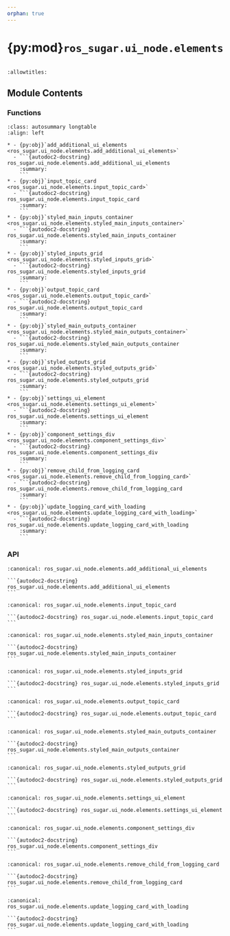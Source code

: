 ```yaml
---
orphan: true
---
```


# {py:mod}`ros_sugar.ui_node.elements`

```{py:module} ros_sugar.ui_node.elements
```

```{autodoc2-docstring} ros_sugar.ui_node.elements
:allowtitles:
```

## Module Contents

### Functions

````{list-table}
:class: autosummary longtable
:align: left

* - {py:obj}`add_additional_ui_elements <ros_sugar.ui_node.elements.add_additional_ui_elements>`
  - ```{autodoc2-docstring} ros_sugar.ui_node.elements.add_additional_ui_elements
    :summary:
    ```
* - {py:obj}`input_topic_card <ros_sugar.ui_node.elements.input_topic_card>`
  - ```{autodoc2-docstring} ros_sugar.ui_node.elements.input_topic_card
    :summary:
    ```
* - {py:obj}`styled_main_inputs_container <ros_sugar.ui_node.elements.styled_main_inputs_container>`
  - ```{autodoc2-docstring} ros_sugar.ui_node.elements.styled_main_inputs_container
    :summary:
    ```
* - {py:obj}`styled_inputs_grid <ros_sugar.ui_node.elements.styled_inputs_grid>`
  - ```{autodoc2-docstring} ros_sugar.ui_node.elements.styled_inputs_grid
    :summary:
    ```
* - {py:obj}`output_topic_card <ros_sugar.ui_node.elements.output_topic_card>`
  - ```{autodoc2-docstring} ros_sugar.ui_node.elements.output_topic_card
    :summary:
    ```
* - {py:obj}`styled_main_outputs_container <ros_sugar.ui_node.elements.styled_main_outputs_container>`
  - ```{autodoc2-docstring} ros_sugar.ui_node.elements.styled_main_outputs_container
    :summary:
    ```
* - {py:obj}`styled_outputs_grid <ros_sugar.ui_node.elements.styled_outputs_grid>`
  - ```{autodoc2-docstring} ros_sugar.ui_node.elements.styled_outputs_grid
    :summary:
    ```
* - {py:obj}`settings_ui_element <ros_sugar.ui_node.elements.settings_ui_element>`
  - ```{autodoc2-docstring} ros_sugar.ui_node.elements.settings_ui_element
    :summary:
    ```
* - {py:obj}`component_settings_div <ros_sugar.ui_node.elements.component_settings_div>`
  - ```{autodoc2-docstring} ros_sugar.ui_node.elements.component_settings_div
    :summary:
    ```
* - {py:obj}`remove_child_from_logging_card <ros_sugar.ui_node.elements.remove_child_from_logging_card>`
  - ```{autodoc2-docstring} ros_sugar.ui_node.elements.remove_child_from_logging_card
    :summary:
    ```
* - {py:obj}`update_logging_card_with_loading <ros_sugar.ui_node.elements.update_logging_card_with_loading>`
  - ```{autodoc2-docstring} ros_sugar.ui_node.elements.update_logging_card_with_loading
    :summary:
    ```
````

### API

````{py:function} add_additional_ui_elements(input_elements: Optional[typing.List[Tuple]], output_elements: Optional[typing.List[Tuple]])
:canonical: ros_sugar.ui_node.elements.add_additional_ui_elements

```{autodoc2-docstring} ros_sugar.ui_node.elements.add_additional_ui_elements
```
````

````{py:function} input_topic_card(topic_name: str, topic_type: str, column_class: str = '') -> FT
:canonical: ros_sugar.ui_node.elements.input_topic_card

```{autodoc2-docstring} ros_sugar.ui_node.elements.input_topic_card
```
````

````{py:function} styled_main_inputs_container(inputs_grid_div_id: str) -> FT
:canonical: ros_sugar.ui_node.elements.styled_main_inputs_container

```{autodoc2-docstring} ros_sugar.ui_node.elements.styled_main_inputs_container
```
````

````{py:function} styled_inputs_grid(number_of_inputs: int) -> tuple
:canonical: ros_sugar.ui_node.elements.styled_inputs_grid

```{autodoc2-docstring} ros_sugar.ui_node.elements.styled_inputs_grid
```
````

````{py:function} output_topic_card(topic_name: str, topic_type: str, column_class: str = '') -> FT
:canonical: ros_sugar.ui_node.elements.output_topic_card

```{autodoc2-docstring} ros_sugar.ui_node.elements.output_topic_card
```
````

````{py:function} styled_main_outputs_container(outputs_grid_div_id: str) -> FT
:canonical: ros_sugar.ui_node.elements.styled_main_outputs_container

```{autodoc2-docstring} ros_sugar.ui_node.elements.styled_main_outputs_container
```
````

````{py:function} styled_outputs_grid(number_of_outputs: int) -> tuple
:canonical: ros_sugar.ui_node.elements.styled_outputs_grid

```{autodoc2-docstring} ros_sugar.ui_node.elements.styled_outputs_grid
```
````

````{py:function} settings_ui_element(setting_name: str, setting_details: dict, field_type, type_args, input_name=None)
:canonical: ros_sugar.ui_node.elements.settings_ui_element

```{autodoc2-docstring} ros_sugar.ui_node.elements.settings_ui_element
```
````

````{py:function} component_settings_div(component_name: str, settings_col_cls: str, ui_elements, nested_ui_elements)
:canonical: ros_sugar.ui_node.elements.component_settings_div

```{autodoc2-docstring} ros_sugar.ui_node.elements.component_settings_div
```
````

````{py:function} remove_child_from_logging_card(logging_card, target_id='loading-dots')
:canonical: ros_sugar.ui_node.elements.remove_child_from_logging_card

```{autodoc2-docstring} ros_sugar.ui_node.elements.remove_child_from_logging_card
```
````

````{py:function} update_logging_card_with_loading(logging_card)
:canonical: ros_sugar.ui_node.elements.update_logging_card_with_loading

```{autodoc2-docstring} ros_sugar.ui_node.elements.update_logging_card_with_loading
```
````
